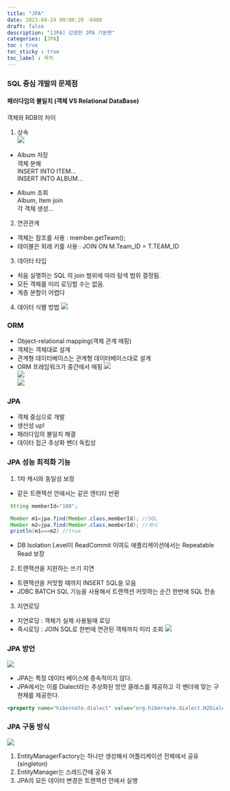 ```yaml
---
title: "JPA"
date: 2023-04-24 00:00:28 -0400
draft: false
description: "[JPA] 김영한 JPA 기본편"
categories: [JPA]
toc : true
toc_sticky : true
toc_label : 목차
---
```


### SQL 중심 개발의 문제점

#### 패러다임의 불일치 (객체 VS Relational DataBase)

객체와 RDB의 차이

1. 상속<br/>
   ![](images/bc3a6a68.png)<br/>

- Album 저장<br/>
  객체 분해<br/>
  INSERT INTO ITEM...<br/>
  INSERT INTO ALBUM...<br/>

- Album 조회<br/>
  Album, Item join<br/>
  각 객체 생성...<br/>

2. 연관관계

- 객체는 참조를 사용 : member.getTeam();
- 테이블은 외래 키를 사용 : JOIN ON M.Team_ID = T.TEAM_ID

3. 데이터 타입

- 처음 실행하는 SQL 의 join 범위에 따라 탐색 범위 결정됨.
- 모든 객체를 미리 로딩할 수는 없음.
- 계층 분할이 어렵다

4. 데이터 식별 방법
   ![](images/d1d26ccc.png)

### ORM

- Object-relational mapping(객체 관계 매핑)
- 객체는 객체대로 설계
- 관계형 데이터베이스는 관계형 데이터베이스대로 설계
- ORM 프레임워크가 중간에서 매핑
  ![](images/61a7398e.png)<br/>
  ![](images/a4043f2b.png)<br/>
  ![](images/34f46b7a.png)<br/>

### JPA

- 객체 중심으로 개발
- 생산성 up!
- 패러다임의 불일치 해결
- 데이터 접근 추상화 벤더 독립성

### JPA 성능 최적화 기능

1. 1차 캐시와 동일성 보장

- 같은 트랜잭션 안에서는 같은 엔티티 반환

 ```java
  String memberId="100";

  Member m1=jpa.find(Member.class,memberId); //SQL
  Member m2=jpa.find(Member.class,memberId); //캐시
  println(m1===m2) //true
 ```

- DB Isolation Level이 ReadCommit 이여도 애플리케이션에서는 Repeatable Read 보장

2. 트랜잭션을 지원하는 쓰기 지연
- 트랜잭션을 커밋할 때까지 INSERT SQL을 모음
- JDBC BATCH SQL 기능을 사용해서 트랜잭션 커밋하는 순간 한번에 SQL 전송

3. 지연로딩
- 지연로딩 : 객체가 실제 사용될때 로딩
- 즉시로딩 :  JOIN SQL로 한번에 연관된 객체까지 미리 조회
![](images/af53f1c1.png)

### JPA 방언
![](images/ea0fbf5a.png)<br/>
- JPA는 특정 데이터 베이스에 종속적이지 않다.
- JPA에서는 이를 Dialect라는 추상화된 방언 클래스를 제공하고 각 벤더에 맞는 구현체를 제공한다.
```xml
<property name="hibernate.dialect" value="org.hibernate.dialect.H2Dialect"/>
```

### JPA 구동 방식
![](images/caa4915d.png)
1. EntityManagerFactory는 하나만 생성해서 어플리케이션 전체에서 공유(singleton)
2. EntityManager는 스레드간에 공유 X
3. JPA의 모든 데이터 변경은 트랜잭션 안에서 실행